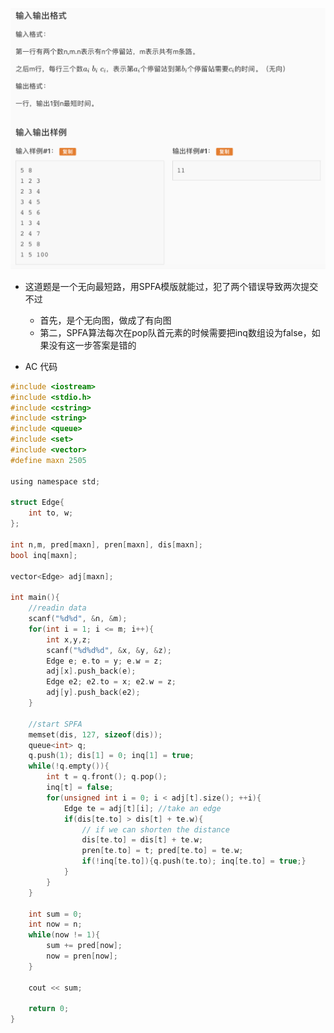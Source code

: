 ![屏幕快照 2019-07-08 下午4.43.22.png](resources/D3A9CA52D0565ACA8698372AD49AC0A1.png)

* 这道题是一个无向最短路，用SPFA模版就能过，犯了两个错误导致两次提交不过
  * 首先，是个无向图，做成了有向图
  * 第二，SPFA算法每次在pop队首元素的时候需要把inq数组设为false，如果没有这一步答案是错的

* AC 代码

```c
#include <iostream>
#include <stdio.h>
#include <cstring>
#include <string>
#include <queue>
#include <set>
#include <vector>
#define maxn 2505

using namespace std;

struct Edge{
	int to, w;
};

int n,m, pred[maxn], pren[maxn], dis[maxn];
bool inq[maxn];

vector<Edge> adj[maxn];

int main(){
	//readin data
	scanf("%d%d", &n, &m);
	for(int i = 1; i <= m; i++){
		int x,y,z;
		scanf("%d%d%d", &x, &y, &z);
		Edge e; e.to = y; e.w = z;
		adj[x].push_back(e);
		Edge e2; e2.to = x; e2.w = z;
		adj[y].push_back(e2);
	}

	//start SPFA
	memset(dis, 127, sizeof(dis));
	queue<int> q;
	q.push(1); dis[1] = 0; inq[1] = true;
	while(!q.empty()){
		int t = q.front(); q.pop();
		inq[t] = false;
		for(unsigned int i = 0; i < adj[t].size(); ++i){
			Edge te = adj[t][i]; //take an edge
			if(dis[te.to] > dis[t] + te.w){
				// if we can shorten the distance
				dis[te.to] = dis[t] + te.w;
				pren[te.to] = t; pred[te.to] = te.w;
 				if(!inq[te.to]){q.push(te.to); inq[te.to] = true;}
			}
		}
	}

	int sum = 0; 
	int now = n;
	while(now != 1){
		sum += pred[now];
		now = pren[now];
	}

	cout << sum;

	return 0;
}
```